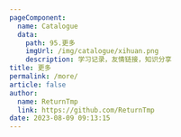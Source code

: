 ```yaml
---
pageComponent: 
  name: Catalogue
  data:
    path: 95.更多
    imgUrl: /img/catalogue/xihuan.png
    description: 学习记录，友情链接，知识分享
title: 更多
permalink: /more/
article: false
author: 
  name: ReturnTmp
  link: https://github.com/ReturnTmp
date: 2023-08-09 09:13:15
---
```

